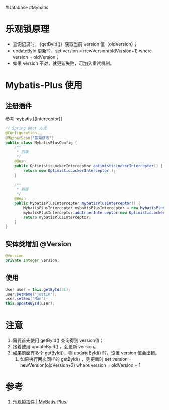 #Database #Mybatis 

# 乐观锁原理

-   查询记录时，（getById()）获取当前 version 值（oldVersion）；
-   updateById 更新时，set version = newVersion(oldVersion+1) where version = oldVersion；
-   如果 version 不对，就更新失败，可加入重试机制。


# Mybatis-Plus 使用
## 注册插件
参考 mybatis [[Interceptor]]
```java
// Spring Boot 方式
@Configuration
@MapperScan("按需修改")
public class MybatisPlusConfig {
    /**
     * 旧版
     */
    @Bean
    public OptimisticLockerInterceptor optimisticLockerInterceptor() {
        return new OptimisticLockerInterceptor();
    }

    /**
     * 新版
     */
    @Bean
    public MybatisPlusInterceptor mybatisPlusInterceptor() {
        MybatisPlusInterceptor mybatisPlusInterceptor = new MybatisPlusInterceptor();
        mybatisPlusInterceptor.addInnerInterceptor(new OptimisticLockerInnerInterceptor());
        return mybatisPlusInterceptor;
    }
}
```

## 实体类增加 @Version
```java
@Version
private Integer version;
```

## 使用
```java
User user = this.getById(8L);
user.setName("justin");
user.setSex("Man");
this.updateById(user);
```

# 注意
 1. 需要首先使用 getById() 查询得到 version值；
 2. 接着使用 updateById() ，会更新 version。
 3. 如果前面有多个 getById()，则 updateById() 时，设置 version 值会出错。
	 1. 如果执行两次同样的 getById() ，则更新时 set version = newVersion(oldVersion+2) where version = oldVersion + 1

# 参考
1. [乐观锁插件 | MyBatis-Plus](https://baomidou.com/pages/0d93c0/#optimisticlockerinnerinterceptor)